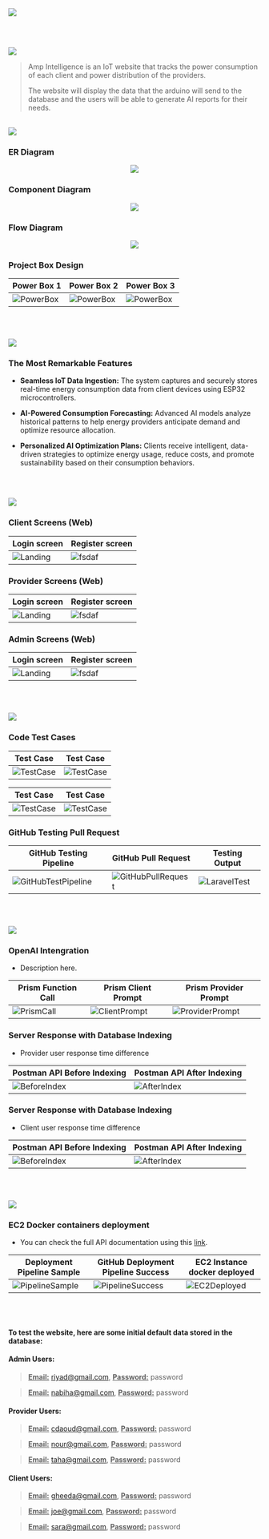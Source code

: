 <img src="./readme/title1.svg"/>

<br><br>

<!-- project overview -->
<img src="./readme/title2.svg"/>

> Amp Intelligence is an IoT website that tracks the power consumption of each client and power distribution of the providers.
> 
> The website will display the data that the arduino will send to the database and the users will be able to generate AI reports for their needs.

<br>

<!-- System Design -->
<img src="./readme/title3.svg"/>

### ER Diagram

<center>
<img src="./readme/demo/Diagrams/ERD.png"/>
</center>

### Component Diagram

<center>
<img src="./readme/demo/Diagrams/Component Diagram.png"/>
</center>

### Flow Diagram

<center>
<img src="./readme/demo/Diagrams/Flow Diagram.png"/>
</center>

### Project Box Design

| Power Box 1                             | Power Box 2                       | Power Box 3                        |
| --------------------------------------- | ------------------------------------- | ------------------------------------- |
| ![PowerBox](./readme/demo/Project_Box/Power_Room_1.jpg) | ![PowerBox](./readme/demo/Project_Box/Power_Room_2.jpg) | ![PowerBox](./readme/demo/Project_Box/Power_Room_3.jpg) |

<br><br>

<!-- Project Highlights -->
<img src="./readme/title4.svg"/>

### The Most Remarkable Features

- <b>Seamless IoT Data Ingestion:</b> The system captures and securely stores real-time energy consumption data from client devices using ESP32 microcontrollers.

- <b>AI-Powered Consumption Forecasting:</b> Advanced AI models analyze historical patterns to help energy providers anticipate demand and optimize resource allocation.

- <b>Personalized AI Optimization Plans:</b> Clients receive intelligent, data-driven strategies to optimize energy usage, reduce costs, and promote sustainability based on their consumption behaviors.

<br><br>

<!-- Demo -->
<img src="./readme/title5.svg"/>

### Client Screens (Web)

| Login screen                            | Register screen                       |
| --------------------------------------- | ------------------------------------- |
| ![Landing](./readme/demo/1440x1024.png) | ![fsdaf](./readme/demo/1440x1024.png) |



### Provider Screens (Web)

| Login screen                            | Register screen                       |
| --------------------------------------- | ------------------------------------- |
| ![Landing](./readme/demo/1440x1024.png) | ![fsdaf](./readme/demo/1440x1024.png) |



### Admin Screens (Web)

| Login screen                            | Register screen                       |
| --------------------------------------- | ------------------------------------- |
| ![Landing](./readme/demo/1440x1024.png) | ![fsdaf](./readme/demo/1440x1024.png) |


<br><br>

<!-- Development & Testing -->
<img src="./readme/title6.svg"/>

### Code Test Cases

| Test Case                           | Test Case                       |
| --------------------------------------- | ------------------------------------- |
| ![TestCase](./readme/demo/Testing/User_Test.png) | ![TestCase](./readme/demo/Testing/Client_Dashboard_Test.png) |

|Test Case                           | Test Case                       |
| --------------------------------------- | ------------------------------------- |
| ![TestCase](./readme/demo/Testing/Provider_Overview_Test.png) | ![TestCase](./readme/demo/Testing/Metric_Test.png) |

### GitHub Testing Pull Request

| GitHub Testing Pipeline                            | GitHub Pull Request                       | Testing Output                       |
| --------------------------------------- | ------------------------------------- | ------------------------------------- |
| ![GitHubTestPipeline](./readme/demo/Testing/Laravel_Test_Staging.png) | ![GitHubPullRequest](./readme/demo/Testing/Pull%20Request%20Test%20Success.png) | ![LaravelTest](./readme/demo/Testing/php_artisan_test_success.png) |

<br><br>

<!-- AI-Power APP -->
<img src="./readme/title7.svg"/>

### OpenAI Intengration

- Description here.

| Prism Function Call                            | Prism Client Prompt                       | Prism Provider Prompt                        |
| --------------------------------------- | ------------------------------------- | ------------------------------------- |
| ![PrismCall](./readme/demo/AI/PrismFunctionCall.png) | ![ClientPrompt](./readme/demo/AI/PrismClientPrompt.png) | ![ProviderPrompt](./readme/demo/AI/PrismProviderPrompt.png) |

### Server Response with Database Indexing

- Provider user response time difference

| Postman API Before Indexing                            | Postman API After Indexing                       |
| --------------------------------------- | ------------------------------------- |
| ![BeforeIndex](./readme/demo/AI/Provider%20Report%20Before%20Indexing.png) | ![AfterIndex](./readme/demo/AI/Provider%20Report%20After%20Indexing.png) |

### Server Response with Database Indexing

- Client user response time difference

| Postman API Before Indexing                            | Postman API After Indexing                       |
| --------------------------------------- | ------------------------------------- |
| ![BeforeIndex](./readme/demo/AI/Client%20Report%20Before%20Indexing.png) | ![AfterIndex](./readme/demo/AI/Client%20Report%20After%20Indexing.png) |

<br><br>

<!-- Deployment -->
<img src="./readme/title8.svg"/>

### EC2 Docker containers deployment

- You can check the full API documentation using this [link](https://documenter.getpostman.com/view/42830816/2sB2qXji4H).

| Deployment Pipeline Sample                            | GitHub Deployment Pipeline Success                       | EC2 Instance docker deployed                        |
| --------------------------------------- | ------------------------------------- | ------------------------------------- |
| ![PipelineSample](./readme/demo/Deployment/Deployment%20Pipeline%201.png) | ![PipelineSuccess](./readme/demo/Deployment/GitHub_Deploy_Staging_Pipeline.png) | ![EC2Deployed](./readme/demo/Deployment/Node_Server_Docker_Deployed.png) |

<br><br>

#### To test the website, here are some initial default data stored in the database:

#### Admin Users:
> <u><b>Email:</b></u> riyad@gmail.com, <u><b>Password:</b></u> password

> <u><b>Email:</b></u> nabiha@gmail.com, <u><b>Password:</b></u> password

#### Provider Users:
> <u><b>Email:</b></u> cdaoud@gmail.com, <u><b>Password:</b></u> password

> <u><b>Email:</b></u> nour@gmail.com, <u><b>Password:</b></u> password

> <u><b>Email:</b></u> taha@gmail.com, <u><b>Password:</b></u> password

#### Client Users:
> <u><b>Email:</b></u> gheeda@gmail.com, <u><b>Password:</b></u> password

> <u><b>Email:</b></u> joe@gmail.com, <u><b>Password:</b></u> password

> <u><b>Email:</b></u> sara@gmail.com, <u><b>Password:</b></u> password

